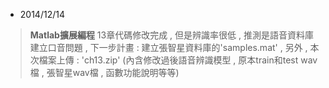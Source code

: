 * 2014/12/14   

> __Matlab擴展編程__ 13章代碼修改完成 , 但是辨識率很低 , 推測是語音資料庫建立口音問題 , 下一步計畫 : 建立張智星資料庫的'samples.mat' , 另外 , 本次檔案上傳 : 'ch13.zip' (內含修改過後語音辨識模型 , 原本train和test wav檔 , 張智星wav檔 , 函數功能說明等等)
